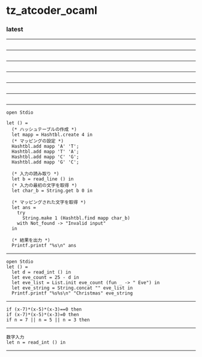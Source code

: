 # tz_atcoder_ocaml

### latest

---
```

```
---
```

```
---
```

```
---
```

```
---
```

```
---
```

```
---
```
open Stdio

let () =
  (* ハッシュテーブルの作成 *)
  let mapp = Hashtbl.create 4 in
  (* マッピングの設定 *)
  Hashtbl.add mapp 'A' 'T';
  Hashtbl.add mapp 'T' 'A';
  Hashtbl.add mapp 'C' 'G';
  Hashtbl.add mapp 'G' 'C';
  
  (* 入力の読み取り *)
  let b = read_line () in
  (* 入力の最初の文字を取得 *)
  let char_b = String.get b 0 in
  
  (* マッピングされた文字を取得 *)
  let ans = 
    try
      String.make 1 (Hashtbl.find mapp char_b)
    with Not_found -> "Invalid input"
  in
  
  (* 結果を出力 *)
  Printf.printf "%s\n" ans
```
---
```
open Stdio
let () =
  let d = read_int () in
  let eve_count = 25 - d in
  let eve_list = List.init eve_count (fun _ -> " Eve") in
  let eve_string = String.concat "" eve_list in
  Printf.printf "%s%s\n" "Christmas" eve_string
```
---
```
if (x-7)*(x-5)*(x-3)==0 then
if (x-7)*(x-5)*(x-3)=0 then
if n = 7 || n = 5 || n = 3 then
```
---
```
数字入力
let n = read_int () in
```
---

